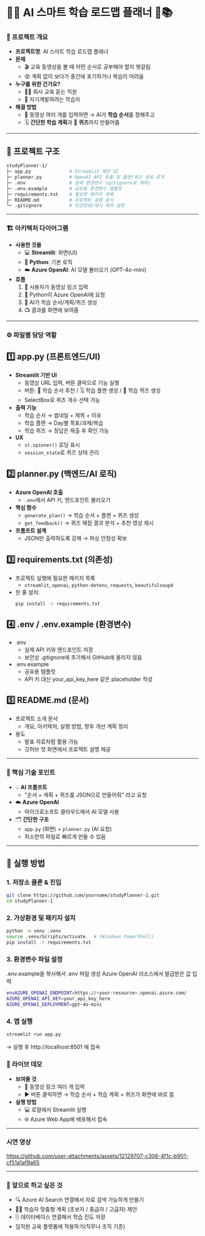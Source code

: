 # 🤖✨ AI 스마트 학습 로드맵 플래너 🎯📚

### 🌟 프로젝트 개요
- **프로젝트명**: AI 스마트 학습 로드맵 플래너  
- **문제**  
  - 🎬 교육 동영상을 볼 때 어떤 순서로 공부해야 할지 헷갈림  
  - 😵 계획 없이 보다가 중간에 포기하거나 복습이 어려움  
- **누구를 위한 건가요?**  
  - 👩‍💼 회사 교육 듣는 직원  
  - 📖 자기계발하려는 학습자  
- **해결 방법**  
  - 🔗 동영상 여러 개를 입력하면 → AI가 **학습 순서**를 정해주고  
  - 🗓️ **간단한 학습 계획**과 📝 **퀴즈**까지 만들어줌  

---

## 📂 프로젝트 구조
```bash
studyPlanner-1/
├─ app.py              # Streamlit 메인 UI
├─ planner.py          # OpenAI API 호출 및 플랜/퀴즈 생성 로직
├─ .env                # 실제 환경변수 (gitignore로 제외)
├─ .env.example        # 공유용 환경변수 템플릿
├─ requirements.txt    # 필요한 패키지 목록
├─ README.md           # 프로젝트 설명 문서 
└─ .gitignore          # 민감정보/캐시 제외 설정
```
---

### 🏗️ 아키텍처 다이어그램
- **사용한 것들**  
  - 💻 **Streamlit**: 화면(UI)  
  - 🐍 **Python**: 기본 로직  
  - ☁️ **Azure OpenAI**: AI 모델 불러오기 (GPT-4o-mini)  
- **흐름**  
  1. 👤 사용자가 동영상 링크 입력  
  2. 🔄 Python이 Azure OpenAI에 요청  
  3. 🤖 AI가 학습 순서/계획/퀴즈 생성  
  4. 📺 결과를 화면에 보여줌  

---

### ⚙️ 파일별 담당 역할

## 1️⃣ app.py (프론트엔드/UI)
- **Streamlit 기반 UI**  
  - 동영상 URL 입력, 버튼 클릭으로 기능 실행  
  - 버튼: 📜 학습 순서 추천 / 🗓️ 학습 플랜 생성 / 🧩 학습 퀴즈 생성  
  - SelectBox로 퀴즈 개수 선택 가능  
- **출력 기능**  
  - 학습 순서 → 썸네일 + 제목 + 이유  
  - 학습 플랜 → Day별 목표/과제/복습  
  - 학습 퀴즈 → 정답은 제출 후 확인 가능  
- **UX**  
  - `st.spinner()` 로딩 표시  
  - `session_state`로 퀴즈 상태 관리  

## 2️⃣ planner.py (백엔드/AI 로직)
- **Azure OpenAI 호출**  
  - `.env`에서 API 키, 엔드포인트 불러오기  
- **핵심 함수**
  - `generate_plan()` → 학습 순서 + 플랜 + 퀴즈 생성  
  - `get_feedback()` → 퀴즈 채점 결과 분석 + 추천 영상 제시  
- **프롬프트 설계**  
  - JSON만 출력하도록 강제 → 파싱 안정성 확보  

## 3️⃣ requirements.txt (의존성)
- 프로젝트 실행에 필요한 패키지 목록  
  - `streamlit`, `openai`, `python-dotenv`, `requests`, `beautifulsoup4`  
- 한 줄 설치:  
  ```bash
  pip install -r requirements.txt
  ```

## 4️⃣ .env / .env.example (환경변수)
- .env
  - 실제 API 키와 엔드포인트 저장
  - 보안상 .gitignore에 추가해서 GitHub에 올리지 않음
- .env.example
  - 공유용 템플릿
  - API 키 대신 your_api_key_here 같은 placeholder 작성

## 5️⃣ README.md (문서)
- 프로젝트 소개 문서
  - 개요, 아키텍처, 실행 방법, 향후 개선 계획 정리
- 용도
  - 발표 자료처럼 활용 가능
  - 깃허브 첫 화면에서 프로젝트 설명 제공

---

### 🔑 핵심 기술 포인트
- 💡 **AI 프롬프트**  
  - "순서 + 계획 + 퀴즈를 JSON으로 만들어줘" 라고 요청  
- ☁️ **Azure OpenAI**  
  - 마이크로소프트 클라우드에서 AI 모델 사용  
- 🗂️ **간단한 구조**  
  - `app.py` (화면) + `planner.py` (AI 요청)  
  - 최소한의 파일로 빠르게 만들 수 있음  

---

## 🚀 실행 방법
### 1. 저장소 클론 & 진입
```bash
git clone https://github.com/yourname/studyPlanner-1.git
cd studyPlanner-1
```

### 2. 가상환경 및 패키지 설치
```bash
python -m venv .venv
source .venv/Scripts/activate   # (Windows PowerShell)
pip install -r requirements.txt
```

### 3. 환경변수 파일 설정
.env.example을 복사해서 .env 파일 생성
Azure OpenAI 리소스에서 발급받은 값 입력
```bash
envAZURE_OPENAI_ENDPOINT=https://<your-resource>.openai.azure.com/
AZURE_OPENAI_API_KEY=your_api_key_here
AZURE_OPENAI_DEPLOYMENT=gpt-4o-mini
```
### 4. 앱 실행
```bash
streamlit run app.py
```
→ 실행 후 http://localhost:8501 에 접속

### 🎥 라이브 데모 
- **보여줄 것**  
  - 🔗 동영상 링크 여러 개 입력  
  - ▶️ 버튼 클릭하면 → 학습 순서 + 학습 계획 + 퀴즈가 화면에 바로 뜸  
- **실행 방법**  
  - 💻 로컬에서 Streamlit 실행  
  - 🌐 Azure Web App에 배포해서 접속  
---

### 시연 영상

https://github.com/user-attachments/assets/12129707-c306-4f1c-b901-cf51a1af9a65

---
### 🚀 앞으로 하고 싶은 것  
- 🔍 Azure AI Search 연결해서 자료 검색 가능하게 만들기  
- 👩‍🎓 학습자 맞춤형 계획 (초보자 / 중급자 / 고급자) 제안  
- 🗄️ 데이터베이스 연결해서 학습 진도 저장  
- 임직원 교육 플랫폼에 적용하기(직무나 조직 기준)
